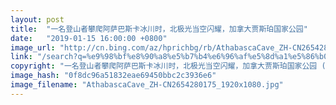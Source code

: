 ```yaml
---
layout: post
title:  "一名登山者攀爬阿萨巴斯卡冰川时，北极光当空闪耀，加拿大贾斯珀国家公园"
date:   "2019-01-15 16:00:00 +0800"
image_url: "http://cn.bing.com/az/hprichbg/rb/AthabascaCave_ZH-CN2654280175_1920x1080.jpg"
link: "/search?q=%e9%98%bf%e8%90%a8%e5%b7%b4%e6%96%af%e5%8d%a1%e5%86%b0%e5%b1%b1&form=hpcapt&mkt=zh-cn"
copyright: "一名登山者攀爬阿萨巴斯卡冰川时，北极光当空闪耀，加拿大贾斯珀国家公园 (© Paul Zizka/Aurora Photos)"
image_hash: "0f8dc96a51832eae69450bbc2c3936e6"
image_filename: "AthabascaCave_ZH-CN2654280175_1920x1080.jpg"
---
```


